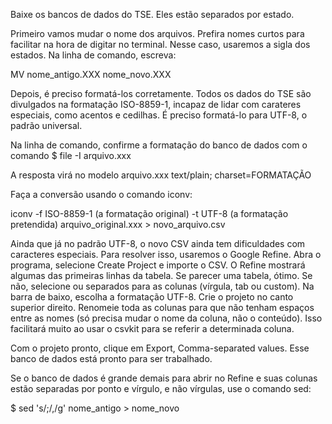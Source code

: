 Baixe os bancos de dados do TSE. Eles estão separados por estado.

Primeiro vamos mudar o nome dos arquivos. Prefira nomes curtos para facilitar na hora de digitar no terminal. Nesse caso, usaremos a sigla dos estados. Na linha de comando, escreva:

MV nome_antigo.XXX nome_novo.XXX

Depois, é preciso formatá-los corretamente. Todos os dados do TSE são divulgados na formatação ISO-8859-1, incapaz de lidar com carateres especiais, como acentos e cedilhas. É preciso formatá-lo para UTF-8, o padrão universal.

Na linha de comando, confirme a formatação do banco de dados com o comando
$ file -I arquivo.xxx


A resposta virá no modelo 
arquivo.xxx text/plain; charset=FORMATAÇÃO

Faça a conversão usando o comando iconv:

iconv -f ISO-8859-1 (a formatação original) -t UTF-8 (a formatação pretendida) arquivo_original.xxx > novo_arquivo.csv

Ainda que já no padrão UTF-8, o novo CSV ainda tem dificuldades com caracteres especiais. Para resolver isso, usaremos o Google Refine. Abra o programa, selecione Create Project e importe o CSV. O Refine mostrará algumas das primeiras linhas da tabela. Se parecer uma tabela, ótimo. Se não, selecione ou separados para as colunas (vírgula, tab ou custom). Na barra de baixo, escolha a formatação UTF-8. Crie o projeto no canto superior direito. Renomeie toda as colunas para que não tenham espaços entre as nomes (só precisa mudar o nome da coluna, não o conteúdo). Isso facilitará muito ao usar o csvkit para se referir a determinada coluna.

Com o projeto pronto, clique em Export, Comma-separated values. Esse banco de dados está pronto para ser trabalhado. 

Se o banco de dados é grande demais para abrir no Refine e suas colunas estão separadas por ponto e vírgulo, e não vírgulas, use o comando sed:

$ sed 's/;/,/g' nome_antigo > nome_novo
